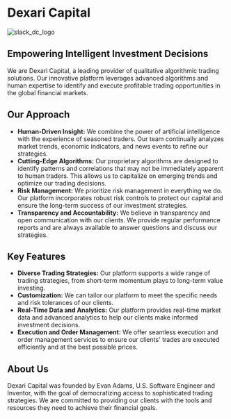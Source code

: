 # **Dexari Capital**

![slack_dc_logo](https://github.com/dexari-capital/.github/assets/6106309/29bc7f4b-e228-47a3-96b9-0d3341224821)


## **Empowering Intelligent Investment Decisions**

We are Dexari Capital, a leading provider of qualitative algorithmic trading solutions. Our innovative platform leverages advanced algorithms and human expertise to identify and execute profitable trading opportunities in the global financial markets.

## **Our Approach**

* **Human-Driven Insight:**  We combine the power of artificial intelligence with the experience of seasoned traders. Our team continually analyzes market trends, economic indicators, and news events to refine our strategies.
* **Cutting-Edge Algorithms:** Our proprietary algorithms are designed to identify patterns and correlations that may not be immediately apparent to human traders. This allows us to capitalize on emerging trends and optimize our trading decisions.
* **Risk Management:** We prioritize risk management in everything we do. Our platform incorporates robust risk controls to protect our capital and ensure the long-term success of our investment strategies.
* **Transparency and Accountability:** We believe in transparency and open communication with our clients. We provide regular performance reports and are always available to answer questions and discuss our strategies.

## **Key Features**

* **Diverse Trading Strategies:** Our platform supports a wide range of trading strategies, from short-term momentum plays to long-term value investing.
* **Customization:** We can tailor our platform to meet the specific needs and risk tolerances of our clients.
* **Real-Time Data and Analytics:** Our platform provides real-time market data and advanced analytics to help our clients make informed investment decisions.
* **Execution and Order Management:** We offer seamless execution and order management services to ensure our clients' trades are executed efficiently and at the best possible prices.

## **About Us**

Dexari Capital was founded by Evan Adams, U.S. Software Engineer and Inventor, with the goal of democratizing access to sophisticated trading strategies. We are committed to providing our clients with the tools and resources they need to achieve their financial goals.
